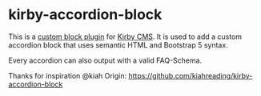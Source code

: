 # kirby-accordion-block

This is a [custom block plugin](https://getkirby.com/docs/reference/panel/fields/blocks) for [Kirby CMS](https://github.com/getkirby/kirby). It is used to add a custom accordion block that uses semantic HTML and Bootstrap 5 syntax. 

Every accordion can also output with a valid FAQ-Schema.

Thanks for inspiration @kiah
Origin: https://github.com/kiahreading/kirby-accordion-block

